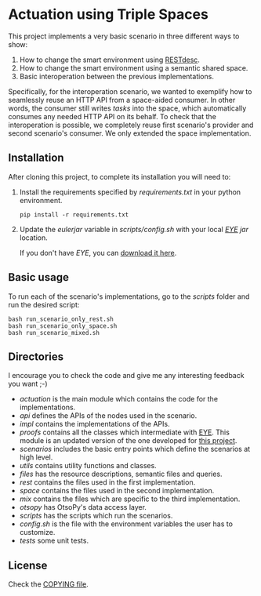 Actuation using Triple Spaces
=============================

This project implements a very basic scenario in three different ways to show:

 1. How to change the smart environment using [RESTdesc](http://restdesc.org).
 1. How to change the smart environment using a semantic shared space.
 1. Basic interoperation between the previous implementations.


Specifically, for the interoperation scenario, we wanted to exemplify how to seamlessly reuse an HTTP API from a space-aided consumer.
In other words, the consumer still writes _tasks_ into the space, which automatically consumes any needed HTTP API on its behalf.
To check that the interoperation is possible, we completely reuse first scenario's provider and second scenario's consumer.
We only extended the space implementation.


Installation
------------

After cloning this project, to complete its installation you will need to:

 1. Install the requirements specified by _requirements.txt_ in your python environment.

        pip install -r requirements.txt

 2. Update the _eulerjar_ variable in _scripts/config.sh_ with your local _[EYE](http://eulersharp.sourceforge.net/) jar_ location.
    
    If you don't have _EYE_, you can [download it here](http://sourceforge.net/projects/eulersharp/files/eulersharp/).


Basic usage
-----------

To run each of the scenario's implementations, go to the _scripts_ folder and run the desired script:

    bash run_scenario_only_rest.sh
    bash run_scenario_only_space.sh
    bash run_scenario_mixed.sh


Directories
-----------

I encourage you to check the code and give me any interesting feedback you want ;-)

 * _actuation_ is the main module which contains the code for the implementations.
  * _api_ defines the APIs of the nodes used in the scenario.
  * _impl_ contains the implementations of the APIs.
  * _proofs_ contains all the classes which intermediate with [EYE](http://eulersharp.sourceforge.net/).
   This module is an updated version of the one developed for [this project](https://github.com/gomezgoiri/actuationInSpaceThroughRESTdesc).
  * _scenarios_ includes the basic entry points which define the scenarios at high level.
  * _utils_ contains utility functions and classes.
 * _files_ has the resource descriptions, semantic files and queries.
  * _rest_ contains the files used in the first implementation.
  * _space_ contains the files used in the second implementation.
  * _mix_ contains the files which are specific to the third implementation.
 * _otsopy_ has OtsoPy's data access layer.
 * _scripts_ has the scripts which run the scenarios.
  * _config.sh_ is the file with the environment variables the user has to customize.
 * _tests_ some unit tests.


License
-------

Check the [COPYING file](https://github.com/gomezgoiri/actuationOnTripleSpace/blob/master/COPYING).

